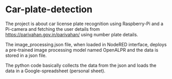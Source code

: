 # Car-plate-detection
The project is about car license plate recognition using Raspberry-Pi and a Pi-camera and fetching the user details from https://parivahan.gov.in/parivahan/ using number plate details.

The image_processing.json file, when loaded in NodeRED interface, deploys a pre-trained image processing model named OpenALPR and the data is stored in a json file.

The python code basically collects the data from the json and loads the data in a Google-spreadsheet (personal sheet).

